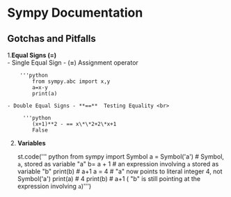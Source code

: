 # Sympy Documentation 

## Gotchas and Pitfalls <br>

1.**Equal Signs (=)** <br>
	- Single Equal Sign - (**=**) Assignment operator <br>
		
		'''python 
			from sympy.abc import x,y 
			a=x-y
			print(a)	
			
	- Double Equal Signs - **==**  Testing Equality <br>
	
		 '''python
			(x+1)**2 - == x\*\*2+2\*x+1
			False
			
2. **Variables**

	st.code(''' python
		from sympy import Symbol
		a = Symbol('a')  # Symbol, `a`, stored as variable "a"
		b= a + 1         # an expression involving `a` stored as variable "b"
		print(b)		 # a+1
		a = 4            # "a" now points to literal integer 4, not Symbol('a')
		print(a)         # 4
		print(b)         # a+1 ( "b" is still pointing at the expression involving `a`)''')
		
	
		

 